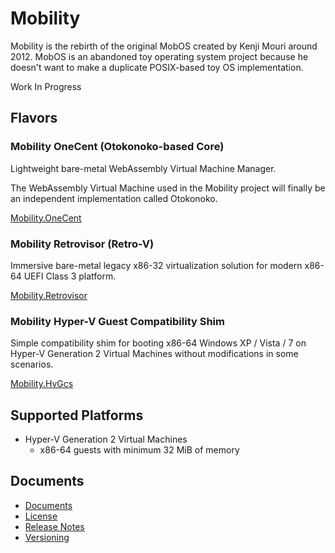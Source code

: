 ﻿# Mobility

Mobility is the rebirth of the original MobOS created by Kenji Mouri around 
2012. MobOS is an abandoned toy operating system project because he doesn't 
want to make a duplicate POSIX-based toy OS implementation.

Work In Progress

## Flavors

### Mobility OneCent (Otokonoko-based Core)

Lightweight bare-metal WebAssembly Virtual Machine Manager.

The WebAssembly Virtual Machine used in the Mobility project will finally be an
independent implementation called Otokonoko.

[Mobility.OneCent](Mobility.OneCent)

### Mobility Retrovisor (Retro-V)

Immersive bare-metal legacy x86-32 virtualization solution for modern x86-64
UEFI Class 3 platform.

[Mobility.Retrovisor](Mobility.Retrovisor)

### Mobility Hyper-V Guest Compatibility Shim

Simple compatibility shim for booting x86-64 Windows XP / Vista / 7 on Hyper-V
Generation 2 Virtual Machines without modifications in some scenarios.

[Mobility.HvGcs](Mobility.HvGcs)

## Supported Platforms

- Hyper-V Generation 2 Virtual Machines
  - x86-64 guests with minimum 32 MiB of memory

## Documents

- [Documents](Documents/ReadMe.md)
- [License](License.md)
- [Release Notes](ReleaseNotes.md)
- [Versioning](Versioning.md)
